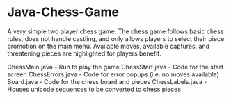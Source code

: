 # Java-Chess-Game

A very simple two player chess game. The chess game follows basic chess rules, does not handle castling, and only allows players to select their piece promotion on the main menu. Available moves, available captures, and threatening pieces are highlighted for players benefit. 

ChessMain.java    - Run to play the game
ChessStart.java   - Code for the start screen
ChessErrors.java  - Code for error popups (i.e. no moves available)
Board.java        - Code for the chess board and pieces
ChessLabels.java  - Houses unicode sequences to be converted to chess pieces
